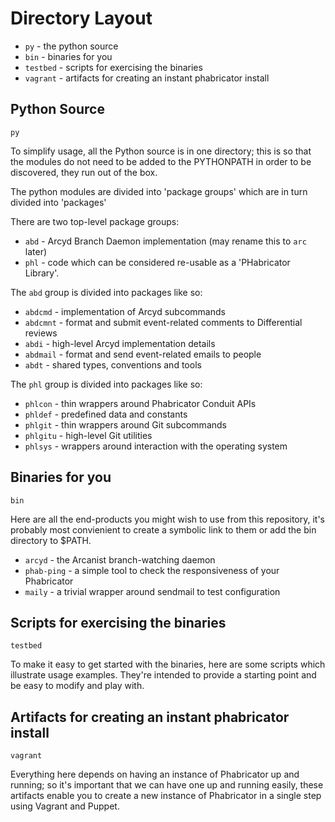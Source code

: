 Directory Layout
================

* `py` - the python source
* `bin` - binaries for you
* `testbed` - scripts for exercising the binaries
* `vagrant` - artifacts for creating an instant phabricator install

Python Source
-------------

`py`

To simplify usage, all the Python source is in one directory; this is so
that the modules do not need to be added to the PYTHONPATH in order to be
discovered, they run out of the box.

The python modules are divided into 'package groups' which are in turn
divided into 'packages'

There are two top-level package groups:
* `abd` - Arcyd Branch Daemon implementation (may rename this to `arc` later)
* `phl` - code which can be considered re-usable as a 'PHabricator Library'.

The `abd` group is divided into packages like so:
* `abdcmd` - implementation of Arcyd subcommands
* `abdcmnt` - format and submit event-related comments to Differential reviews
* `abdi` - high-level Arcyd implementation details
* `abdmail` - format and send event-related emails to people
* `abdt` - shared types, conventions and tools

The `phl` group is divided into packages like so:
* `phlcon` - thin wrappers around Phabricator Conduit APIs
* `phldef` - predefined data and constants
* `phlgit` - thin wrappers around Git subcommands
* `phlgitu` - high-level Git utilities
* `phlsys` - wrappers around interaction with the operating system

Binaries for you
----------------

`bin`

Here are all the end-products you might wish to use from this repository,
it's probably most convienient to create a symbolic link to them or add
the bin directory to $PATH.

* `arcyd` - the Arcanist branch-watching daemon
* `phab-ping` - a simple tool to check the responsiveness of your Phabricator
* `maily` - a trivial wrapper around sendmail to test configuration

Scripts for exercising the binaries
-----------------------------------

`testbed`

To make it easy to get started with the binaries, here are some scripts which
illustrate usage examples.  They're intended to provide a starting point and
be easy to modify and play with.

Artifacts for creating an instant phabricator install
-----------------------------------------------------

`vagrant`

Everything here depends on having an instance of Phabricator up and running;
so it's important that we can have one up and running easily, these artifacts
enable you to create a new instance of Phabricator in a single step using
Vagrant and Puppet.
